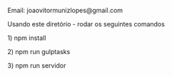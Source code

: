 <p>Email: joaovitormunizlopes@gmail.com</p>

<p>Usando este diretório - rodar os seguintes comandos</p>
<p>1) npm install</p>
<p>2) npm run gulptasks</p>
<p>3) npm run servidor</p>


